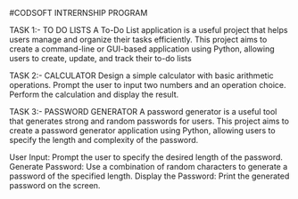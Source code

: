 #CODSOFT INTRERNSHIP PROGRAM

TASK 1:-
TO DO LISTS
A To-Do List application is a useful project that helps users manage
and organize their tasks efficiently. This project aims to create a
command-line or GUI-based application using Python, allowing
users to create, update, and track their to-do lists


TASK 2:-
CALCULATOR
Design a simple calculator with basic arithmetic operations.
Prompt the user to input two numbers and an operation choice.
Perform the calculation and display the result.


TASK 3:-
PASSWORD GENERATOR
A password generator is a useful tool that generates strong and
random passwords for users. This project aims to create a
password generator application using Python, allowing users to
specify the length and complexity of the password.

User Input: Prompt the user to specify the desired length of the
password.
Generate Password: Use a combination of random characters to
generate a password of the specified length.
Display the Password: Print the generated password on the screen.
